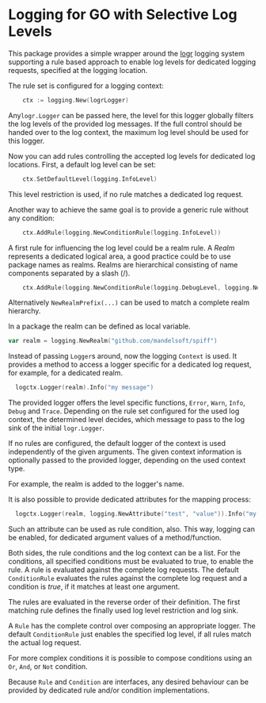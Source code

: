 # Logging for GO with Selective Log Levels

This package provides a simple wrapper around the [logr](https://ggithub.com/go-logr/logr)
logging system supporting a rule based approach to enable log levels
for dedicated logging requests, specified at the logging location.

The rule set is configured for a logging context:

```go
    ctx := logging.New(logrLogger)
```

Any`logr.Logger` can be passed here, the level for this logger
globally filters the log levels of the provided log messages.
If the full control should be handed over to the log context, 
the maximum log level should be used for this logger.

Now you can add rules controlling the accepted log levels for dedicated log 
locations. First, a default log level can be set:

```go
    ctx.SetDefaultLevel(logging.InfoLevel)
```

This level restriction is used, if no rule matches a dedicated log request.

Another way to achieve the same goal is to provide a generic rule without any condition:

```go
    ctx.AddRule(logging.NewConditionRule(logging.InfoLevel))
```

A first rule for influencing the log level could be a realm rule.
A *Realm* represents a dedicated logical area, a good practice could be 
to use package names as realms. Realms are hierarchical consisting of
name components separated by a slash (/).

```go
    ctx.AddRule(logging.NewConditionRule(logging.DebugLevel, logging.NewRealm("github.com/mandelsoft/spiff")))
```

Alternatively `NewRealmPrefix(...)` can be used to match a complete realm hierarchy.

In a package the realm can be defined as local variable.

```go
var realm = logging.NewRealm("github.com/mandelsoft/spiff")
```

Instead of passing `Logger`s around, now the logging `Context` is used.
It provides a method to access a logger specific for a dedicated log
request, for example, for a dedicated realm.

```go
  logctx.Logger(realm).Info("my message")
```

The provided logger offers the level specific functions, `Error`, `Warn`, `Info`, `Debug` and `Trace`.
Depending on the rule set configured for the used log context, the determined level
decides, which message to pass to the log sink of the initial `logr.Logger`.

If no rules are configured, the default logger of the context is used independently of the
given arguments. The given context information is optionally passed to the
provided logger, depending on the used context type.

For example, the realm is added to the logger's name.

It is also possible to provide dedicated attributes for the mapping process:

```go
  logctx.Logger(realm, logging.NewAttribute("test", "value")).Info("my message")
```

Such an attribute can be used as rule condition, also. This way, logging
can be enabled, for dedicated argument values of a method/function.

Both sides, the rule conditions and the log context can be a list.
For the conditions, all specified conditions must be evaluated to true, to
enable the rule. A rule is evaluated against the complete log requests.
The default ` ConditionRule` evaluates the rules against the complete log
request and a condition is *true*, if it matches at least one argument.

The rules are evaluated in the reverse order of their definition.
The first matching rule defines the finally used log level restriction and log
sink.

A `Rule` has the complete control over composing an appropriate logger.
The default `ConditionRule` just enables the specified log level,
if all rules match the actual log request.

For more complex conditions it is possible to compose conditions
using an `Or`, `And`, or `Not` condition.

Because `Rule` and `Condition` are interfaces, any desired behaviour
can be provided by dedicated rule and/or condition implementations.

